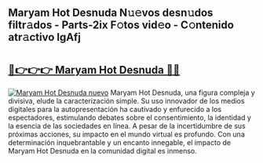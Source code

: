## Maryam Hot Desnuda N𝚞𝚎vos desn𝚞dos filtr𝚊dos - Parts-2ix F𝚘tos vid𝚎o - C𝚘ntenido atr𝚊ctivo lgAfj

# <h2><a href="http://mbavubn.tromn.icu/?c=Maryam+Hot+Desnuda">🔗👉👉👉 Maryam Hot Desnuda 🔗🔗</a></h2>

[![Maryam Hot Desnuda nuevo](https://i.imgur.com/pEAQMta.gif)](http://mbavubn.tromn.icu/?c=Maryam+Hot+Desnuda)
Maryam Hot Desnuda, una figura compleja y divisiva, elude la caracterización simple. Su uso innovador de los medios digitales para la autopresentación ha cautivado y enfurecido a los espectadores, estimulando debates sobre el consentimiento, la identidad y la esencia de las sociedades en línea. A pesar de la incertidumbre de sus próximas acciones, su impacto en el mundo virtual es profundo. Con una determinación inquebrantable y un encanto innegable, el impacto de Maryam Hot Desnuda en la comunidad digital es inmenso.
